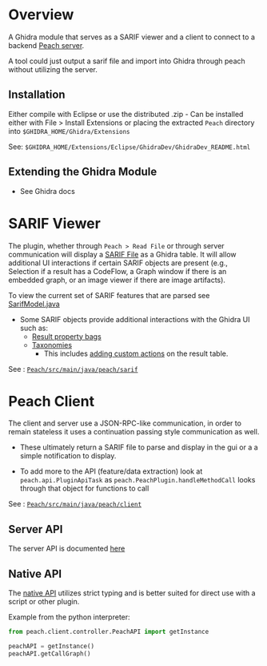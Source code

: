 # Overview
A Ghidra module that serves as a SARIF viewer and a client to connect to a backend [Peach server](../server/README.md).

A tool could just output a sarif file and import into Ghidra through peach without utilizing the server.

## Installation
Either compile with Eclipse or use the distributed .zip
    - Can be installed either with File > Install Extensions or placing the extracted `Peach` directory into `$GHIDRA_HOME/Ghidra/Extensions`

See: `$GHIDRA_HOME/Extensions/Eclipse/GhidraDev/GhidraDev_README.html`

## Extending the Ghidra Module
- See Ghidra docs

# SARIF Viewer
The plugin, whether through `Peach > Read File` or through server communication will display a [SARIF File](https://sarifweb.azurewebsites.net/) as a Ghidra table. It will allow additional UI interactions if certain SARIF objects are present (e.g., Selection if a result has a CodeFlow, a Graph window if there is an embedded graph, or an image viewer if there are image artifacts).

To view the current set of SARIF features that are parsed see [SarifModel.java](Peach/src/main/java/peach/sarif/model/SarifModel.java#L53)
- Some SARIF objects provide additional interactions with the Ghidra UI such as:
    - [Result property bags](Peach/src/main/java/peach/sarif/model/SarifModel.java#L155)
    - [Taxonomies](Peach/src/main/java/peach/sarif/model/SarifModel.java#L143)
        - This includes [adding custom actions](Peach/src/main/java/peach/sarif/view/SarifResultsTableProvider.java#L80) on the result table.

See : [`Peach/src/main/java/peach/sarif`](Peach/src/main/java/peach/sarif)

# Peach Client
The client and server use a JSON-RPC-like communication, in order to remain stateless it uses a continuation passing style communication as well.
- These ultimately return a SARIF file to parse and display in the gui or a a simple notification to display.

- To add more to the API (feature/data extraction) look at `peach.api.PluginApiTask` as `peach.PeachPlugin.handleMethodCall` looks through that object for functions to call

See : [`Peach/src/main/java/peach/client`](Peach/src/main/java/peach/client)

## Server API
The server API is documented [here](Peach/src/main/java/peach/client/controller/PeachServerApi.java)

## Native API
The [native API](Peach/src/main/java/peach/client/controller/PeachAPI.java) utilizes strict typing and is better suited for direct use with a script or other plugin.

Example from the python interpreter:
``` python
from peach.client.controller.PeachAPI import getInstance

peachAPI = getInstance()
peachAPI.getCallGraph()
```
